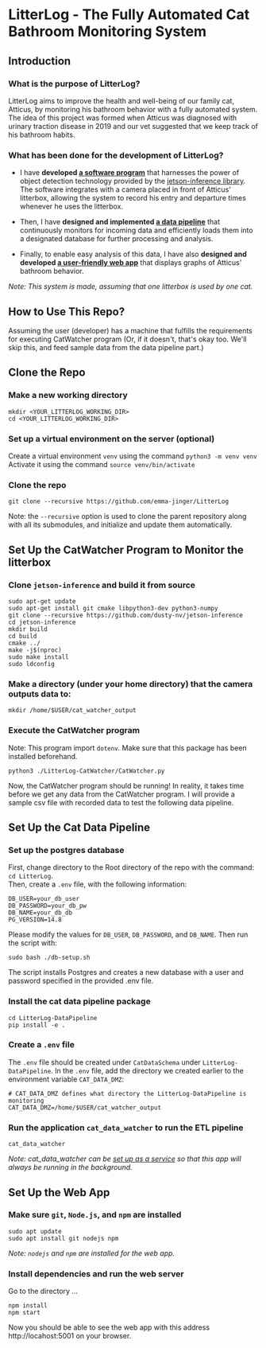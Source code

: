 
# LitterLog - The Fully Automated Cat Bathroom Monitoring System
## Introduction
### What is the purpose of LitterLog?
LitterLog aims to improve the health and well-being of our family cat, Atticus, by monitoring his bathroom behavior with a fully automated system. The idea of this project was formed when Atticus was diagnosed with urinary traction disease in 2019 and our vet suggested that we keep track of his bathroom habits.

### What has been done for the development of LitterLog?
- I have **developed [a software program](https://github.com/emma-jinger/Litterlog-CatWatcher/tree/aadfa7eb1b7098925f2a8226d23947514a762ee3)** that harnesses the power of object detection technology provided by the [jetson-inference library](https://github.com/dusty-nv/jetson-inference). The software integrates with a camera placed in front of Atticus' litterbox, allowing the system to record his entry and departure times whenever he uses the litterbox. 

- Then, I have **designed and implemented [a data pipeline](https://github.com/emma-jinger/LitterLog-DataPipeline/tree/d4c44f7470c6349ac62e4717515655d85f31f98c)** that continuously monitors for incoming data and efficiently loads them into a designated database for further processing and analysis.

- Finally, to enable easy analysis of this data, I have also **designed and developed [a user-friendly web app](https://github.com/emma-jinger/LitterLog-WebApp/tree/65c07feef6b9cb3ee439a9bd975c53307aaee43e)** that displays graphs of Atticus' bathroom behavior.

*Note: This system is made, assuming that one litterbox is used by one cat.* 


## How to Use This Repo?
Assuming the user (developer) has a machine that fulfills the requirements for executing CatWatcher program (Or, if it doesn't, that's okay too. We'll skip this, and feed sample data from the data pipeline part.)

## Clone the Repo
### Make a new working directory
```
mkdir <YOUR_LITTERLOG_WORKING_DIR>
cd <YOUR_LITTERLOG_WORKING_DIR>
```

### Set up a virtual environment on the server (optional)
Create a virtual environment `venv` using the command `python3 -m venv venv` <br>
Activate it using the command `source venv/bin/activate`


### Clone the repo
```
git clone --recursive https://github.com/emma-jinger/LitterLog 
``` 
Note: the `--recursive` option is used to clone the parent repository along with all its submodules, and initialize and update them automatically.

## Set Up the CatWatcher Program to Monitor the litterbox 
### Clone `jetson-inference` and build it from source
```
sudo apt-get update
sudo apt-get install git cmake libpython3-dev python3-numpy
git clone --recursive https://github.com/dusty-nv/jetson-inference
cd jetson-inference
mkdir build
cd build
cmake ../
make -j$(nproc)
sudo make install
sudo ldconfig
```
### Make a directory (under your home directory) that the camera outputs data to: 
```
mkdir /home/$USER/cat_watcher_output
```
### Execute the CatWatcher program  
Note: This program import `dotenv`. Make sure that this package has been installed beforehand.  
```
python3 ./LitterLog-CatWatcher/CatWatcher.py
```
Now, the CatWatcher program should be running! In reality, it takes time before we get any data from the CatWatcher program. I will provide a sample csv file with recorded data to test the following data pipeline. 

## Set Up the Cat Data Pipeline
### Set up the postgres database
First, change directory to the Root directory of the repo with the command: `cd LitterLog`.<br>
Then, create a `.env` file, with the following information: 
```
DB_USER=your_db_user
DB_PASSWORD=your_db_pw
DB_NAME=your_db_db
PG_VERSION=14.8
```
Please modify the values for `DB_USER`, `DB_PASSWORD`, and `DB_NAME`. Then run the script with: 
```
sudo bash ./db-setup.sh
```
The script installs Postgres and creates a new database with a user and password specified in the provided .env file.

### Install the cat data pipeline package 
```
cd LitterLog-DataPipeline
pip install -e .
```
### Create a `.env` file 
The `.env` file should be created under `CatDataSchema` under `LitterLog-DataPipeline`. In the `.env` file, add the directory we created earlier to the environment variable `CAT_DATA_DMZ`: 
```dotenv
# CAT_DATA_DMZ defines what directory the LitterLog-DataPipeline is monitoring
CAT_DATA_DMZ=/home/$USER/cat_watcher_output
``` 

### Run the application `cat_data_watcher` to run the ETL pipeline
```
cat_data_watcher
```
*Note: cat_data_watcher can be [set up as a service](https://github.com/emma-jinger/Set-Up-a-Service-on-Ubuntu) so that this app will always be running in the background.*

## Set Up the Web App 
### Make sure `git`, `Node.js`, and `npm` are installed
```
sudo apt update
sudo apt install git nodejs npm
```
*Note: `nodejs` and `npm` are installed for the web app.*

### Install dependencies and run the web server
Go to the directory ...
```
npm install
npm start
```
Now you should be able to see the web app with this address http://locahost:5001 on your browser.
